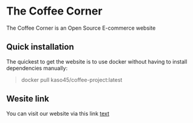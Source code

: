 # The Coffee Corner
The Coffee Corner is an Open Source E-commerce website

## Quick installation
The quickest to get the website is to use docker without having to install dependencies manually:

> docker pull kaso45/coffee-project:latest

## Wesite link 
You can visit our website via this link [text](https://coffee-project-weld.vercel.app/)